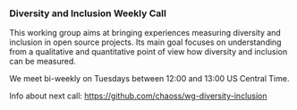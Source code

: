 ### Diversity and Inclusion Weekly Call

This working group aims at bringing experiences measuring diversity and inclusion in open source projects. Its main goal focuses on understanding from a qualitative and quantitative point of view how diversity and inclusion can be measured.

We meet bi-weekly on Tuesdays between 12:00 and 13:00 US Central Time.

Info about next call: https://github.com/chaoss/wg-diversity-inclusion
